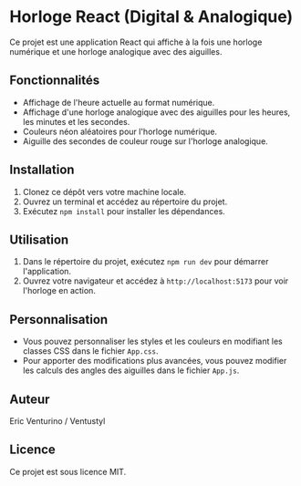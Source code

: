 # Horloge React (Digital & Analogique)

Ce projet est une application React qui affiche à la fois une horloge numérique et une horloge analogique avec des aiguilles.

## Fonctionnalités

- Affichage de l'heure actuelle au format numérique.
- Affichage d'une horloge analogique avec des aiguilles pour les heures, les minutes et les secondes.
- Couleurs néon aléatoires pour l'horloge numérique.
- Aiguille des secondes de couleur rouge sur l'horloge analogique.


## Installation

1. Clonez ce dépôt vers votre machine locale.
2. Ouvrez un terminal et accédez au répertoire du projet.
3. Exécutez `npm install` pour installer les dépendances.

## Utilisation

1. Dans le répertoire du projet, exécutez `npm run dev` pour démarrer l'application.
2. Ouvrez votre navigateur et accédez à `http://localhost:5173` pour voir l'horloge en action.

## Personnalisation

- Vous pouvez personnaliser les styles et les couleurs en modifiant les classes CSS dans le fichier `App.css`.
- Pour apporter des modifications plus avancées, vous pouvez modifier les calculs des angles des aiguilles dans le fichier `App.js`.

## Auteur

Eric Venturino / Ventustyl

## Licence

Ce projet est sous licence MIT. 
